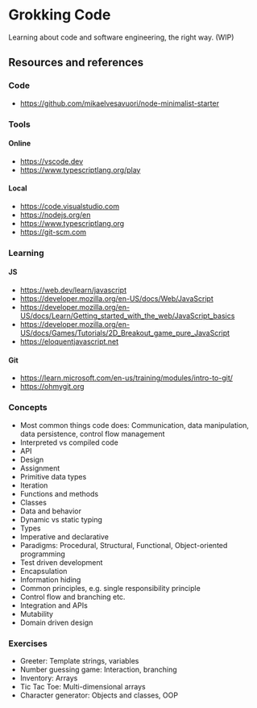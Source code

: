 # Grokking Code

Learning about code and software engineering, the right way. (WIP)

## Resources and references

### Code

- https://github.com/mikaelvesavuori/node-minimalist-starter

### Tools

#### Online

- https://vscode.dev
- https://www.typescriptlang.org/play

#### Local

- https://code.visualstudio.com
- https://nodejs.org/en
- https://www.typescriptlang.org
- https://git-scm.com

### Learning

#### JS

- https://web.dev/learn/javascript
- https://developer.mozilla.org/en-US/docs/Web/JavaScript
- https://developer.mozilla.org/en-US/docs/Learn/Getting_started_with_the_web/JavaScript_basics
- https://developer.mozilla.org/en-US/docs/Games/Tutorials/2D_Breakout_game_pure_JavaScript
- https://eloquentjavascript.net

#### Git

- https://learn.microsoft.com/en-us/training/modules/intro-to-git/
- https://ohmygit.org

### Concepts

- Most common things code does: Communication, data manipulation, data persistence, control flow management
- Interpreted vs compiled code
- API
- Design
- Assignment
- Primitive data types
- Iteration
- Functions and methods
- Classes
- Data and behavior
- Dynamic vs static typing
- Types
- Imperative and declarative
- Paradigms: Procedural, Structural, Functional, Object-oriented programming
- Test driven development
- Encapsulation
- Information hiding
- Common principles, e.g. single responsibility principle
- Control flow and branching etc.
- Integration and APIs
- Mutability
- Domain driven design

### Exercises

- Greeter: Template strings, variables
- Number guessing game: Interaction, branching
- Inventory: Arrays
- Tic Tac Toe: Multi-dimensional arrays
- Character generator: Objects and classes, OOP
